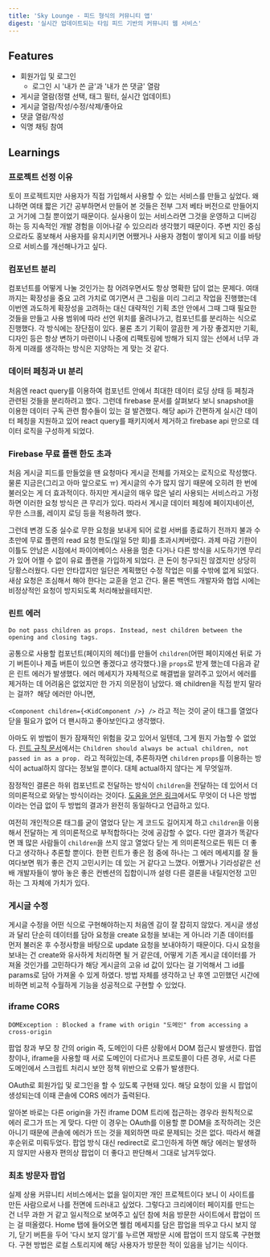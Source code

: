 ```yaml
---
title: 'Sky Lounge - 피드 형식의 커뮤니티 앱'
digest: '실시간 업데이트되는 타임 피드 기반의 커뮤니티 웹 서비스'
---
```

## Features

- 회원가입 및 로그인
    - 로그인 시 '내가 쓴 글'과 '내가 쓴 댓글' 열람
- 게시글 열람(정렬 선택, 태그 필터, 실시간 업데이트)
- 게시글 열람/작성/수정/삭제/좋아요
- 댓글 열람/작성
- 익명 채팅 참여

## Learnings

### **프로젝트 선정 이유**

토이 프로젝트지만 사용자가 직접 가입해서 사용할 수 있는 서비스를 만들고 싶었다. 왜냐하면 여태 짧은 기간 공부하면서 만들어 본 것들은 전부 그저 베타 버전으로 만들어지고 거기에 그칠 뿐이었기 때문이다. 실사용이 있는 서비스라면 그것을 운영하고 디버깅하는 등 지속적인 개발 경험을 이어나갈 수 있으리라 생각했기 때문이다. 주변 지인 중심으로라도 홍보해서 사용자를 유치시키면 어쨌거나 사용자 경험이 쌓이게 되고 이를 바탕으로 서비스를 개선해나가고 싶다.

### **컴포넌트 분리**

컴포넌트를 어떻게 나눌 것인가는 참 어려우면서도 항상 명확한 답이 없는 문제다. 여태까지는 확장성을 중요 고려 가치로 여기면서 큰 그림을 미리 그리고 작업을 진행했는데 이번엔 과도하게 확장성을 고려하는 대신 대략적인 기획 초안 안에서 그때 그때 필요한 것들을 만들고 사용 범위에 따라 선언 위치를 올려나가고, 컴포넌트를 분리하는 식으로 진행했다. 각 방식에는 장단점이 있다. 물론 초기 기획이 깔끔한 게 가장 좋겠지만 기획, 디자인 등은 항상 변하기 마련이니 나중에 리팩토링에 방해가 되지 않는 선에서 너무 과하게 미래를 생각하는 방식은 지양하는 게 맞는 것 같다.

### **데이터 페칭과 UI 분리**

처음엔 react query를 이용하여 컴포넌트 안에서 최대한 데이터 로딩 상태 등 페칭과 관련된 것들을 분리하려고 했다. 그런데 firebase 문서를 살펴보다 보니 snapshot을 이용한 데이터 구독 관련 함수들이 있는 걸 발견했다. 해당 api가 간편하게 실시간 데이터 페칭을 지원하고 있어 react query를 패키지에서 제거하고 firebase api 만으로 데이터 로직을 구성하게 되었다.

### **Firebase 무료 플랜 한도 초과**

처음 게시글 피드를 만들었을 땐 요청마다 게시글 전체를 가져오는 로직으로 작성했다. 물론 지금은(그리고 아마 앞으로도 ㅠ) 게시글의 수가 많지 않기 때문에 오히려 한 번에 불러오는 게 더 효과적이다. 하지만 게시글의 매우 많은 널리 사용되는 서비스라고 가정하면 이러한 요청 방식은 큰 무리가 있다. 따라서 게시글 데이터 페칭에 페이지네이션, 무한 스크롤, 레이지 로딩 등을 적용하려 했다.

그런데 변경 도중 실수로 무한 요청을 보내게 되어 로컬 서버를 종료하기 전까지 불과 수 초만에 무료 플랜의 read 요청 한도(일일 5만 회)를 초과시켜버렸다. 과제 마감 기한이 이틀도 안남은 시점에서 파이어베이스 사용을 멈춘 다거나 다른 방식을 시도하기엔 무리가 있어 어쩔 수 없이 유료 플랜을 가입하게 되었다. 큰 돈이 청구되진 않겠지만 상당히 당황스러웠다. 다만 안타깝지만 일단은 계획했던 수정 작업은 미룰 수밖에 없게 되었다. 새삼 요청은 조심해서 해야 한다는 교훈을 얻고 간다. 물론 백엔드 개발자와 협업 시에는 비정상적인 요청이 방지되도록 처리해놨을테지만.

### **린트 에러**

`Do not pass children as props. Instead, nest children between the opening and closing tags.`

공통으로 사용할 컴포넌트(페이지의 헤더)를 만들어 `children`(어떤 페이지에선 뒤로 가기 버튼이나 제출 버튼이 있으면 좋겠다고 생각했다.)을 `props`로 받게 했는데 다음과 같은 린트 에러가 발생했다. 에러 메세지가 자체적으로 해결법을 알려주고 있어서 에러를 제거하는 데 어려움은 없었지만 한 가지 의문점이 남았다. 왜 children을 직접 받지 말라는 걸까?  해당 에러만 아니면,

`<Component children={<KidComponent />} />` 라고 적는 것이 굳이 태그를 열었다 닫을 필요가 없어 더 팬시하고 좋아보인다고 생각했다.

아마도 위 방법이 뭔가 잠재적인 위험을 갖고 있어서 일텐데, 그게 뭔지 가늠할 수 없었다. [린트 규칙 문서](https://github.com/jsx-eslint/eslint-plugin-react/blob/master/docs/rules/no-children-prop.md)에서는 `Children should always be actual children, not passed in as a prop.`  라고 적혀있는데, 추론하자면 `children` `props`를 이용하는 방식이 actual하지 않다는 정보일 뿐이다. 대체 actual하지 않다는 게 무엇일까.

잠정적인 결론은 하위 컴포넌트로 전달하는 방식이 `children`을 전달하는 데 있어서 더 의미론적으로 와닿는 방식이라는 것이다. [도움을 얻은 링크]( https://www.netlify.com/blog/2020/12/17/react-children-the-misunderstood-prop/)에서도 무엇이 더 나은 방법이라는 언급 없이 두 방법의 결과가 완전히 동일하다고 언급하고 있다.

여전히 개인적으론 태그를 굳이 열었다 닫는 게 코드도 길어지게 하고 `children`을 이용해서 전달하는 게 의미론적으로 부적합하다는 것에 공감할 수 없다. 다만 결과가 똑같다면 꽤 많은 사람들이 `children`을 쓰지 않고 열었다 닫는 게 의미론적으로든 뭐든 더 좋다고 생각하나 추론할 뿐이다. 한편 린트가 좋은 점 중에 하나는 그 에러 메세지를 잘 들여다보면 뭐가 좋은 건지 고민시키는 데 있는 거 같다고 느꼈다. 어쨌거나 기라성같은 선배 개발자들이 쌓아 놓은 좋은 컨벤션의 집합이니까 설령 다른 결론을 내릴지언정 고민하는 그 자체에 가치가 있다.

### **게시글 수정**

게시글 수정을 어떤 식으로 구현해야하는지 처음엔 감이 잘 잡히지 않았다. 게시글 생성과 달리 단순히 데이터를 담아 요청을 create 요청을 보내는 게 아니라 기존 데이터를 먼저 불러온 후 수정사항을 바탕으로 update 요청을 보내야하기 때문이다. 다시 요청을 보내는 건 create와 유사하게 처리하면 될 거 같은데, 어떻게 기존 게시글 데이터를 가져올 것인가를 고민하다가 해당 게시글의 고유 id 값이 있다는 걸 기억해서 그 id를 params로 담아 가져올 수 있게 하였다. 방법 자체를 생각하고 난 후엔 고민했던 시간에 비하면 비교적 수월하게 기능을 성공적으로 구현할 수 있었다.

### **iframe CORS**

`DOMException : Blocked a frame with origin "도메인" from accessing a cross-origin `

팝업 창과 부모 창 간의 origin 즉, 도메인이 다른 상황에서 DOM 접근시 발생한다. 팝업 창이나, iframe을 사용할 때 서로 도메인이 다르거나 프로토콜이 다른 경우, 서로 다른 도메인에서 스크립트 처리시 보안 정책 위반으로 오류가 발생한다.

OAuth로 회원가입 및 로그인을 할 수 있도록 구현돼 있다. 해당 요청이 있을 시 팝업이 생성되는데 이때 콘솔에 CORS 에러가 출력된다.

알아본 바로는 다른 origin을 가진 iframe DOM 트리에 접근하는 경우라 원칙적으로 에러 로그가 뜨는 게 맞다. 다만 이 경우는 OAuth를 이용할 뿐 DOM을 조작하려는 것은 아니기 때문에 콘솔에 에러가 뜨는 것을 제외하면 따로 문제되는 것은 없다. 따라서 해결 후순위로 미뤄두었다. 팝업 방식 대신 redirect로 로그인하게 하면 해당 에러는 발생하지 않지만 사용자 편의상 팝업이 더 좋다고 판단해서 그대로 남겨두었다.

### **최초 방문자 팝업**

실제 상용 커뮤니티 서비스에서는 없을 일이지만 개인 프로젝트이다 보니 이 사이트를 만든 사람으로서 나를 전면에 드러내고 싶었다. 그렇다고 크리에이터 페이지를 만드는 건 너무 과한 거 같고 일시적으로 보여주고 싶던 참에 처음 방문한 사이트에서 팝업이 뜨는 걸 떠올렸다. Home 탭에 들어오면 웰컴 메세지를 담은 팝업을 띄우고 다시 보지 않기, 닫기 버튼을 두어 '다시 보지 않기'를 누르면 재방문 시에 팝업이 뜨지 않도록 구현했다. 구현 방법은 로컬 스토리지에 해당 사용자가 방문한 적이 있음을 남기는 식이다.